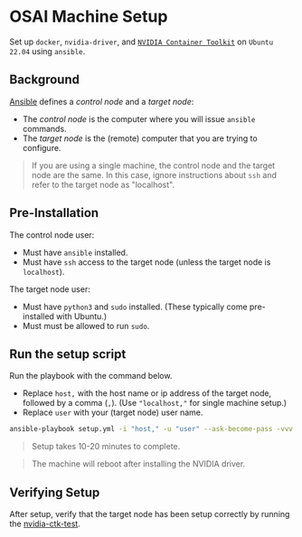 # OSAI Machine Setup

Set up `docker`, `nvidia-driver`, and [`NVIDIA Container Toolkit`](https://docs.nvidia.com/datacenter/cloud-native/container-toolkit/latest/index.html) on `Ubuntu 22.04` using `ansible`.

## Background

[Ansible](https://www.ansible.com/) defines a _control node_ and a _target node_:

- The _control node_ is the computer where you will issue `ansible` commands.
- The _target node_ is the (remote) computer that you are trying to configure.

> If you are using a single machine, the control node and the target node are the same. In this case, ignore instructions about `ssh` and refer to the target node as "localhost".

## Pre-Installation

The control node user:

- Must have `ansible` installed.
- Must have `ssh` access to the target node (unless the target node is `localhost`).

The target node user:

- Must have `python3` and `sudo` installed. (These typically come pre-installed with Ubuntu.)
- Must must be allowed to run `sudo`.

## Run the setup script

Run the playbook with the command below.

- Replace `host,` with the host name or ip address of the target node, followed by a comma (`,`). (Use `"localhost,"` for single machine setup.)
- Replace `user` with your (target node) user name.

```sh
ansible-playbook setup.yml -i "host," -u "user" --ask-become-pass -vvv
```

> Setup takes 10-20 minutes to complete.

> The machine will reboot after installing the NVIDIA driver.

## Verifying Setup

After setup, verify that the target node has been setup correctly by running the [nvidia-ctk-test](../nvidia-ctk-test/README.md).
